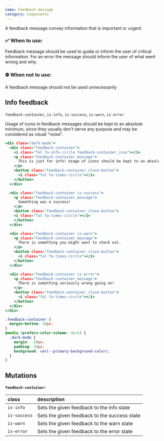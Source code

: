 ```yaml
---
name: Feedback message
category: Components
---
```


A feedback message convey information that is important or urgent.

### ✅ When to use: 
Feedback message should be used to guide or inform the user of critical information. For an error the message should inform the user of what went wrong and why.

### ⛔ When not to use:
A feedback message should not be used unnecessarily

## Info feedback
`feedback-container`,  `is-info`, `is-success`, `is-warn`, `is-error`

Usage of icons in feedback messages should be kept to an absolute minimum, since they usually don't serve any purpose and may be considered as visual "noise".

```feedbackmessage.html
<div class="dark-mode">
  <div class="feedback-container">
    <i class="fal fa-info-circle feedback-container_icon"></i>
    <p class="feedback-container_message">
      This is just for info! Usage of icons should be kept to an absolute minimum. Long messages are also supported, the text will wrap to a new line. However, long feedbacks are not recommended.
    </p>
    <button class="feedback-container_close-button">
      <i class="fal fa-times-circle"></i>
    </button>
  </div>

  <div class="feedback-container is-success">
    <p class="feedback-container_message">
      Something was a success!
    </p>
    <button class="feedback-container_close-button">
    <i class="fal fa-times-circle"></i>
    </button>
  </div>

  <div class="feedback-container is-warn">
    <p class="feedback-container_message">
      There is something you might want to check out.
    </p>
    <button class="feedback-container_close-button">
      <i class="fal fa-times-circle"></i>
    </button>
  </div>

  <div class="feedback-container is-error">
    <p class="feedback-container_message">
      There is something seriously wrong going on!
    </p>
    <button class="feedback-container_close-button">
      <i class="fal fa-times-circle"></i>
    </button>
  </div>
</div>
```
```feedbackmessage.css  hidden
.feedback-container {
  margin-bottom: 10px;
}
@media (prefers-color-scheme: dark) {
  .dark-mode {
    margin: -20px;
    padding: 20px;
    background: var(--primary-background-color);
  }
}
```

## Mutations
**`feedback-container`:**

| class | description|
| :--- | :--- |
| `is-info` | Sets the given feedback to the info state |
| `is-success` | Sets the given feedback to the success state |
| `is-warn` | Sets the given feedback to the warn state |
| `is-error` | Sets the given feedback to the error state |